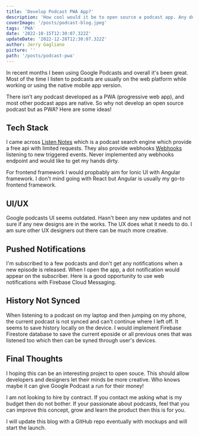 ```yaml
---
title: 'Develop Podcast PWA App?'
description: 'How cool would it be to open source a podcast app. Any designers or developers?'
coverImage: '/posts/podcast-blog.jpeg'
tags: 'PWA'
date: '2022-10-15T12:30:07.322Z'
updateDate: '2022-12-28T12:30:07.322Z'
author: Jerry Gagliano
picture: ''
path: '/posts/podcast-pwa'
---
```


In recent months I been using Google Podcasts and overall it's been great. Most of the time I listen to podcasts are usually on the web platform while working or using the native mobile app version.

There isn't any podcast developed as a PWA (progressive web app), and most other podcast apps are native. So why not develop an open source podcast but as PWA? Here are some ideas!

## Tech Stack

I came across [Listen Notes](https://www.listennotes.com/) which is a podcast search engine which provide a free api with limited requests. They also provide webhooks [Webhooks](https://www.listennotes.help/article/49-how-to-use-webhooks-of-podcast-api) listening to new triggered events. Never implemented any webhooks endpoint and would like to get my hands dirty.

For frontend framework I would propbably aim for Ionic UI with Angular framework. I don't mind going with React but Angular is usually my go-to frontend framework.

## UI/UX

Google podcasts UI seems outdated. Hasn't been any new updates and not sure if any new designs are in the works. The UX does what it needs to do. I am sure other UX designers out there can be much more creative.

## Pushed Notifications

I'm subscribed to a few podcasts and don't get any notifications when a new episode is released. When I open the app, a dot notification would appear on the subscriber. Here is a good opportunity to use web notifications with Firebase Cloud Messaging.

## History Not Synced

When listening to a podcast on my laptop and then jumping on my phone, the current podcast is not synced and can't continue where I left off. It seems to save history locally on the device. I would implement Firebase Firestore database to save the current eposide or all previous ones that was listened too which then can be syned through user's devices.

## Final Thoughts

I hoping this can be an interesting project to open souce. This should allow developers and designers let their minds be more creative. Who knows maybe it can give Google Podcast a run for their money!

I am not looking to hire by contract. If you contact me asking what is my budget then do not bother. If your passionate about podcasts, feel that you can improve this concept, grow and learn the product then this is for you. 

I will update this blog with a GitHub repo eventually with mockups and will start the launch.